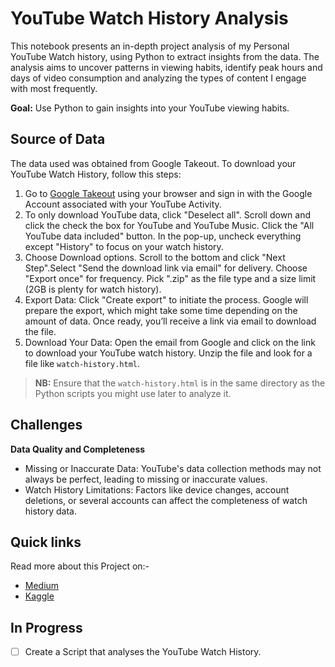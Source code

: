 # YouTube Watch History Analysis

This notebook presents an in-depth project analysis of my Personal YouTube Watch history, using Python to extract insights from the data. The analysis aims to uncover patterns in viewing habits, identify peak hours and days of video consumption and analyzing the types of content I engage with most frequently.

**Goal:** Use Python to gain insights into your YouTube viewing habits.

## Source of Data

The data used was obtained from Google Takeout. To download your YouTube Watch History, follow this steps:

1. Go to [Google Takeout](https://takeout.google.com/) using your browser and sign in with the Google Account associated with your YouTube Activity.
2. To only download YouTube data, click "Deselect all". Scroll down and click the check the box for YouTube and YouTube Music. Click the "All YouTube data included" button. In the pop-up, uncheck everything except "History" to focus on your watch history.
3. Choose Download options. Scroll to the bottom and click "Next Step".Select "Send the download link via email" for delivery. Choose "Export once" for frequency.
   Pick ".zip" as the file type and a size limit (2GB is plenty for watch history).
4. Export Data: Click "Create export" to initiate the process. Google will prepare the export, which might take some time depending on the amount of data.
   Once ready, you’ll receive a link via email to download the file.
5. Download Your Data: Open the email from Google and click on the link to download your YouTube watch history.
   Unzip the file and look for a file like `watch-history.html`.

> **NB:** Ensure that the `watch-history.html` is in the same directory as the Python scripts you might use later to analyze it.

## Challenges

**Data Quality and Completeness**

- Missing or Inaccurate Data: YouTube's data collection methods may not always be perfect, leading to missing or inaccurate values.
- Watch History Limitations: Factors like device changes, account deletions, or several accounts can affect the completeness of watch history data.

## Quick links
Read more about this Project on:-
-   [Medium](https://medium.com/@ochiengchurchil75/personal-youtube-and-youtube-music-analysis-a3a53b8666cd)
-   [Kaggle](https://www.kaggle.com/code/churchiljuma/youtube-watch-history-analysis)


## In Progress

- [ ] Create a Script that analyses the YouTube Watch History.
